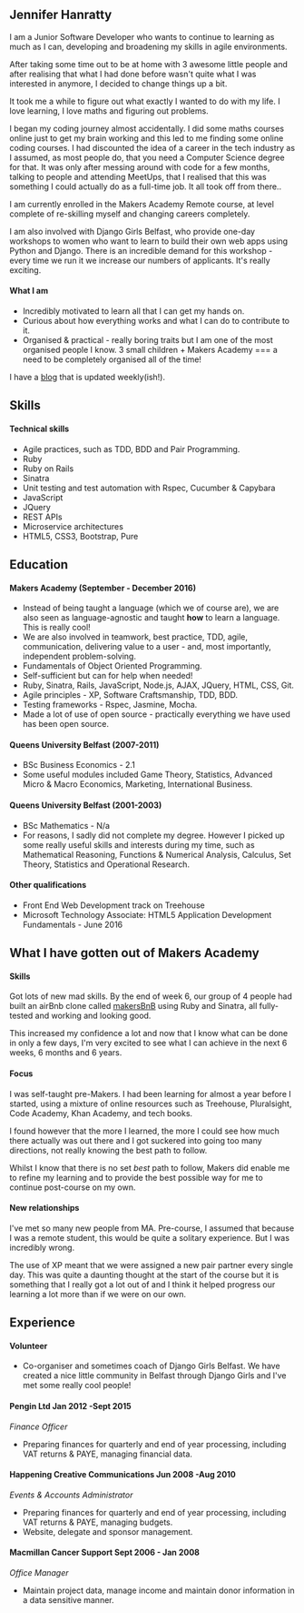 ## Jennifer Hanratty

I am a Junior Software Developer who wants to continue to learning as much as I can, developing and broadening my skills in agile environments.

After taking some time out to be at home with 3 awesome little people and after realising that what I had done before wasn't quite what I was interested in anymore, I decided to change things up a bit.

It took me a while to figure out what exactly I wanted to do with my life. I love learning, I love maths and figuring out problems.

I began my coding journey almost accidentally. I did some maths courses online just to get my brain working and this led to me finding some online coding courses. I had discounted the idea of a career in the tech industry as I assumed, as most people do, that you need a Computer Science degree for that. It was only after messing around with code for a few months, talking to people and attending MeetUps, that I realised that this was something I could actually do as a full-time job. It all took off from there..

I am currently enrolled in the Makers Academy Remote course, at level complete of re-skilling myself and changing careers completely.

I am also involved with Django Girls Belfast, who provide one-day workshops to women who want to learn to build their own web apps using Python and Django. There is an incredible demand for this workshop - every time we run it we increase our numbers of applicants. It's really exciting.

#### What I am

* Incredibly motivated to learn all that I can get my hands on.
* Curious about how everything works and what I can do to contribute to it.
* Organised & practical - really boring traits but I am one of the most organised people I know. 3 small children + Makers Academy === a need to be completely organised all of the time!

I have a [blog](https://medium.com/@hanratty.jen) that is updated weekly(ish!).

## Skills

#### Technical skills

* Agile practices, such as TDD, BDD and Pair Programming.
* Ruby
* Ruby on Rails
* Sinatra
* Unit testing and test automation with Rspec, Cucumber & Capybara
* JavaScript
* JQuery
* REST APIs
* Microservice architectures
* HTML5, CSS3, Bootstrap, Pure

## Education

#### Makers Academy (September - December 2016)

* Instead of being taught a language (which we of course are), we are also seen as language-agnostic and taught **how** to learn a language. This is really cool!
* We are also involved in teamwork, best practice, TDD, agile, communication, delivering value to a user - and, most importantly, independent problem-solving.
* Fundamentals of Object Oriented Programming.
* Self-sufficient but can for help when needed!
* Ruby, Sinatra, Rails, JavaScript, Node.js, AJAX, JQuery, HTML, CSS, Git.
* Agile principles - XP, Software Craftsmanship, TDD, BDD.
* Testing frameworks - Rspec, Jasmine, Mocha.
* Made a lot of use of open source - practically everything we have used has been open source.

#### Queens University Belfast (2007-2011)

* BSc Business Economics - 2.1
* Some useful modules included Game Theory, Statistics, Advanced Micro & Macro Economics, Marketing, International Business.

#### Queens University Belfast (2001-2003)
* BSc Mathematics - N/a
* For reasons, I sadly did not complete my degree. However I picked up some really useful skills and interests during my time, such as Mathematical Reasoning, Functions & Numerical Analysis, Calculus, Set Theory, Statistics and Operational Research.

#### Other qualifications
* Front End Web Development track on Treehouse
* Microsoft Technology Associate: HTML5 Application Development Fundamentals - June 2016


## What I have gotten out of Makers Academy

#### Skills

Got lots of new mad skills. By the end of week 6, our group of 4 people had built an airBnb clone called [makersBnB](https://github.com/hanrattyjen/makersbnb) using Ruby and Sinatra, all fully-tested and working and looking good.

This increased my confidence a lot and now that I know what can be done in only a few days, I'm very excited to see what I can achieve in the next 6 weeks, 6 months and 6 years.

#### Focus

I was self-taught pre-Makers. I had been learning for almost a year before I started, using a mixture of online resources such as Treehouse, Pluralsight, Code Academy, Khan Academy, and tech books.

I found however that the more I learned, the more I could see how much there actually was out there and I got suckered into going too many directions, not really knowing the best path to follow.

Whilst I know that there is no set *best* path to follow, Makers did enable me to refine my learning and to provide the best possible way for me to continue post-course on my own.

#### New relationships

I've met so many new people from MA. Pre-course, I assumed that because I was a remote student, this would be quite a solitary experience. But I was incredibly wrong.

The use of XP meant that we were assigned a new pair partner every single day. This was quite a daunting thought at the start of the course but it is something that I really got a lot out of and I think it helped progress our learning a lot more than if we were on our own.

## Experience

#### Volunteer
* Co-organiser and sometimes coach of Django Girls Belfast. We have created a nice little community in Belfast through Django Girls and I've met some really cool people!

#### Pengin Ltd Jan 2012 -Sept 2015
*Finance Officer*
* Preparing finances for quarterly and end of year processing, including VAT returns & PAYE, managing financial data.

#### Happening Creative Communications Jun 2008 -Aug 2010
*Events & Accounts Administrator*
*	Preparing finances for quarterly and end of year processing, including VAT returns & PAYE, managing budgets.
*	Website, delegate and sponsor management.

#### Macmillan Cancer Support Sept 2006 - Jan 2008
*Office Manager*
* Maintain project data, manage income and maintain donor information in a data sensitive manner.
